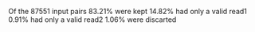 Of the 87551 input pairs
83.21% were kept
14.82% had only a valid read1
0.91% had only a valid read2
1.06% were discarted

